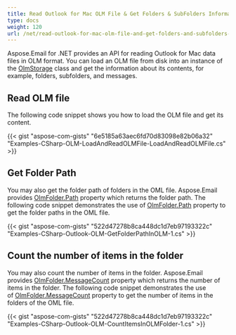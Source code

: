 ```yaml
---
title: Read Outlook for Mac OLM File & Get Folders & SubFolders Information
type: docs
weight: 120
url: /net/read-outlook-for-mac-olm-file-and-get-folders-and-subfolders-information/
---
```



Aspose.Email for .NET provides an API for reading Outlook for Mac data files in OLM format. You can load an OLM file from disk into an instance of the [OlmStorage](https://apireference.aspose.com/email/net/aspose.email.storage.olm/olmstorage) class and get the information about its contents, for example, folders, subfolders, and messages.
## **Read OLM file**
The following code snippet shows you how to load the OLM file and get its content.

{{< gist "aspose-com-gists" "6e5185a63aec6fd70d83098e82b06a32" "Examples-CSharp-OLM-LoadAndReadOLMFile-LoadAndReadOLMFile.cs" >}}
## **Get Folder Path**
You may also get the folder path of folders in the OML file. Aspose.Email provides [OlmFolder.Path](https://apireference.aspose.com/email/net/aspose.email.storage.olm/olmfolder/properties/path) property which returns the folder path. The following code snippet demonstrates the use of [OlmFolder.Path](https://apireference.aspose.com/email/net/aspose.email.storage.olm/olmfolder/properties/path) property to get the folder paths in the OML file.



{{< gist "aspose-com-gists" "522d47278b8ca448dc1d7eb97193322c" "Examples-CSharp-Outlook-OLM-GetFolderPathInOLM-1.cs" >}}
## **Count the number of items in the folder**
You may also count the number of items in the folder. Aspose.Email provides [OlmFolder.MessageCount](https://apireference.aspose.com/email/net/aspose.email.storage.olm/olmfolder/properties/messagecount) property which returns the number of items in the folder. The following code snippet demonstrates the use of [OlmFolder.MessageCount](https://apireference.aspose.com/email/net/aspose.email.storage.olm/olmfolder/properties/messagecount) property to get the number of items in the folders of the OML file.



{{< gist "aspose-com-gists" "522d47278b8ca448dc1d7eb97193322c" "Examples-CSharp-Outlook-OLM-CountItemsInOLMFolder-1.cs" >}}
